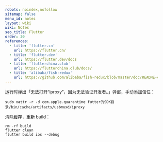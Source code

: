 ```yaml
---
robots: noindex,nofollow
sitemap: false
menu_id: notes
layout: wiki
wiki: Notes
seo_title: Flutter
order: 30
references:
  - title: 'flutter.cn'
    url: https://flutter.cn/
  - title: 'flutter.dev'
    url: https://flutter.dev/docs
  - title: 'flutterchina.club'
    url: https://flutterchina.club/docs/
  - title: 'alibaba/fish-redux'
    url: https://github.com/alibaba/fish-redux/blob/master/doc/README-cn.md
---
```


运行时弹出「无法打开“iproxy”，因为无法验证开发者。」弹窗，手动添加信任：

```
sudo xattr -r -d com.apple.quarantine futter的SDK目录/bin/cache/artifacts/usbmuxd/iproxy
```

清除缓存，重新 build：

```
rm -rf build
flutter clean
flutter build ios --debug
```
